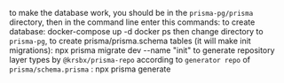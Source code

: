 to make the database work, you should be in the `prisma-pg/prisma` directory,
then in the command line enter this commands:
to create database:
	docker-compose up -d
	docker ps
then change directory to `prisma-pg`,
to create prisma/prisma.schema tables (it will make init migrations):
	npx prisma migrate dev --name "init"
to generate repository layer types by `@krsbx/prisma-repo` 
according to `generator repo` of `prisma/schema.prisma` :
	npx prisma generate

	